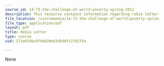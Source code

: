 ```yaml
---
course_id: 14-73-the-challenge-of-world-poverty-spring-2011
description: This resource contains information regarding rokia letter.
file_location: /coursemedia/14-73-the-challenge-of-world-poverty-spring-2011/271e639bc0f4bb30e63db48fc27d1f3a_MIT14_73S11_Rokia_lec1.pdf
file_type: application/pdf
layout: pdf
title: Rokia Letter
type: course
uid: 271e639bc0f4bb30e63db48fc27d1f3a

---
```

None